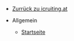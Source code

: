 - <a href="https://www.icruiting.at" target="_self">Zurrück zu icruiting.at</a>

- Allgemein

  - [Startseite]()
